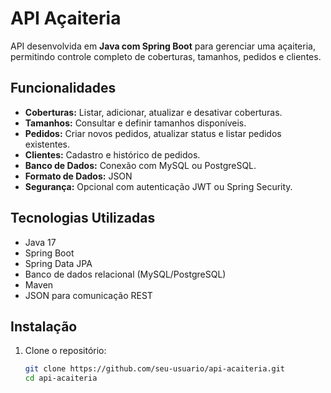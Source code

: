 # API Açaiteria

API desenvolvida em **Java com Spring Boot** para gerenciar uma açaiteria, permitindo controle completo de coberturas, tamanhos, pedidos e clientes.

## Funcionalidades

- **Coberturas:** Listar, adicionar, atualizar e desativar coberturas.
- **Tamanhos:** Consultar e definir tamanhos disponíveis.
- **Pedidos:** Criar novos pedidos, atualizar status e listar pedidos existentes.
- **Clientes:** Cadastro e histórico de pedidos.
- **Banco de Dados:** Conexão com MySQL ou PostgreSQL.
- **Formato de Dados:** JSON
- **Segurança:** Opcional com autenticação JWT ou Spring Security.

## Tecnologias Utilizadas

- Java 17
- Spring Boot
- Spring Data JPA
- Banco de dados relacional (MySQL/PostgreSQL)
- Maven
- JSON para comunicação REST

## Instalação

1. Clone o repositório:
   ```bash
   git clone https://github.com/seu-usuario/api-acaiteria.git
   cd api-acaiteria
